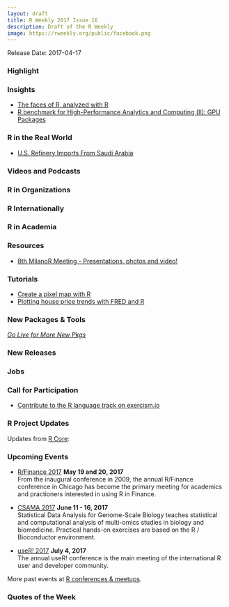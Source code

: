 ```yaml
---
layout: draft
title: R Weekly 2017 Issue 16
description: Draft of the R Weekly
image: https://rweekly.org/public/facebook.png
---
```


Release Date: 2017-04-17

### Highlight



### Insights

+ [The faces of R, analyzed with R](http://blog.revolutionanalytics.com/2017/04/the-faces-of-r-analyzed-with-r.html)
+ [R benchmark for High-Performance Analytics and Computing (II): GPU Packages](http://www.parallelr.com/r-hpac-benchmark-analysis-gpu/)


### R in the Real World

+ [U.S. Refinery Imports From Saudi Arabia](https://seasmith.github.io/posts/exploring_us_refinery_imports.html)


### Videos and Podcasts




### R in Organizations




### R Internationally




### R in Academia



### Resources

+ [8th MilanoR Meeting - Presentations, photos and video!](http://www.milanor.net/blog/8th-milanor-meeting-presentations-photos/)

### Tutorials

+ [Create a pixel map with R](http://colinfay.me/rstats-create-a-pixel-map-with-r/)
+ [Plotting house price trends with FRED and R](http://lenkiefer.com/2017/04/11/Fred-plot)

### New Packages & Tools 

<p class="added-hostname"><a href="https://rweekly.org/live" target="_blank" class="externalLink"><i>Go Live for More New Pkgs</i></a></p>

### New Releases



### Jobs




### Call for Participation

+ [Contribute to the R language track on exercism.io](https://jonmcalder.github.io/2017-04-05-r-track-on-exercism/)

### R Project Updates

Updates from [R Core](http://developer.r-project.org/blosxom.cgi/R-devel/NEWS):




### Upcoming Events

+ [R/Finance 2017](http://www.rinfinance.com/) **May 19 and 20, 2017**  <br />
From the inaugural conference in 2009, the annual R/Finance conference in Chicago has become the primary meeting for academics and practioners interested in using R in Finance. 

+ [CSAMA 2017](http://www.huber.embl.de/csama2017/) **June 11 - 16, 2017** <br />
Statistical Data Analysis for Genome-Scale Biology teaches statistical and computational analysis of multi-omics studies in biology and biomedicine. Practical hands-on exercises are based on the R / Bioconductor environment.

+ [useR! 2017](http://user2017.brussels/) **July 4, 2017** <br />
The annual useR! conference is the main meeting of the international R user and developer community.

More past events at [R conferences & meetups](https://conf.rweekly.org).

### Quotes of the Week


